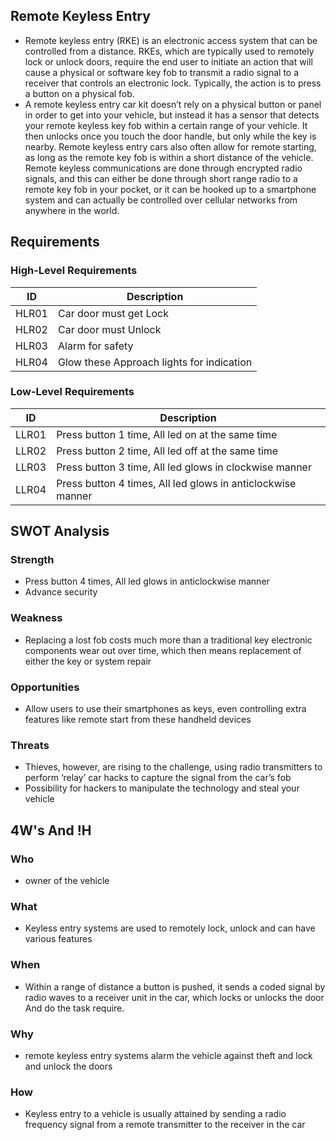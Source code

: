 ## Remote Keyless Entry
* Remote keyless entry (RKE) is an electronic access system that can be controlled from a distance. RKEs, which are typically used to remotely lock or unlock doors, require the end user to initiate an action that will cause a physical or software key fob to transmit a radio signal to a receiver that controls an electronic lock. Typically, the action is to press a button on a physical fob. 
* A remote keyless entry car kit doesn’t rely on a physical button or panel in order to get into your vehicle, but instead it has a sensor that detects your remote keyless key fob within a certain range of your vehicle. It then unlocks once you touch the door handle, but only while the key is nearby. Remote keyless entry cars also often allow for remote starting, as long as the remote key fob is within a short distance of the vehicle. Remote keyless communications are done through encrypted radio signals, and this can either be done through short range radio to a remote key fob in your pocket, or it can be hooked up to a smartphone system and can actually be controlled over cellular networks from anywhere in the world.

## Requirements
### High-Level Requirements
|  ID|Description|
  |---|---|
  | HLR01 | Car door must get Lock  |
  | HLR02 | Car door must Unlock |
  | HLR03 | Alarm for safety |
  | HLR04 | Glow these Approach lights for indication |
  
### Low-Level Requirements
|  ID|Description|
  |---|---|
  | LLR01 | Press button 1 time, All led on at the same time   |
  | LLR02 | Press button 2 time, All led off at the same time |
  | LLR03 | Press  button 3 time, All led glows in clockwise manner |
  | LLR04 | Press button 4 times, All led glows in anticlockwise manner |
  
  ## SWOT Analysis
  ### Strength
  * Press button 4 times, All led glows in anticlockwise manner
  * Advance security
  ### Weakness
  * Replacing a lost fob costs much more than a traditional key electronic components wear out over time, which then means replacement of either the key or system repair
  ### Opportunities
  * Allow users to use their smartphones as keys, even controlling extra features like remote start from these handheld devices
  ### Threats
  * Thieves, however, are rising to the challenge, using radio transmitters to perform ‘relay’ car hacks to capture the signal from the car’s fob 
  * Possibility for hackers to manipulate the technology and steal your vehicle

## 4W's And !H
### Who
* owner of the vehicle
### What
* Keyless entry systems are used to remotely lock, unlock and can have various features
### When
* Within a range of distance a button is pushed, it sends a coded signal by radio waves to a receiver unit in the car, which locks or unlocks the door And do the task require.
### Why
* remote keyless entry systems alarm the vehicle against theft and lock and unlock the doors
### How
* Keyless entry to a vehicle is usually attained by sending a radio frequency signal from a remote transmitter to the receiver in the car
